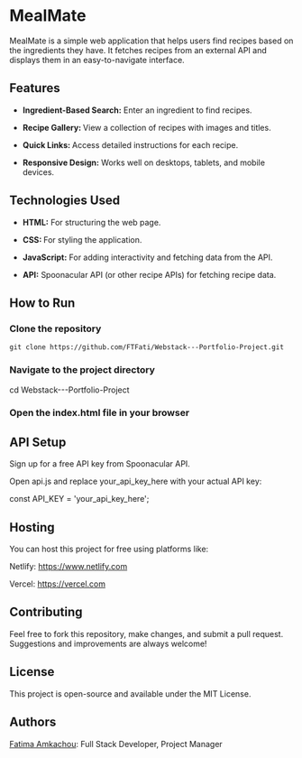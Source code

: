# MealMate

MealMate is a simple web application that helps users find recipes based on the ingredients they have. It fetches recipes from an external API and displays them in an easy-to-navigate interface.

## Features

- <b>Ingredient-Based Search:</b> Enter an ingredient to find recipes.

- <b>Recipe Gallery: </b>View a collection of recipes with images and titles.

- <b>Quick Links: </b>Access detailed instructions for each recipe.

- <b>Responsive Design:</b> Works well on desktops, tablets, and mobile devices.

## Technologies Used

- <b>HTML:</b> For structuring the web page.

- <b>CSS: </b>For styling the application.

- <b>JavaScript:</b> For adding interactivity and fetching data from the API.

- <b>API:</b> Spoonacular API (or other recipe APIs) for fetching recipe data.

## How to Run

### Clone the repository
`git clone https://github.com/FTFati/Webstack---Portfolio-Project.git`

### Navigate to the project directory
cd Webstack---Portfolio-Project

### Open the index.html file in your browser

## API Setup

Sign up for a free API key from Spoonacular API.

Open api.js and replace your_api_key_here with your actual API key:

const API_KEY = 'your_api_key_here';

## Hosting

You can host this project for free using platforms like:

Netlify: https://www.netlify.com

Vercel: https://vercel.com

## Contributing

Feel free to fork this repository, make changes, and submit a pull request. Suggestions and improvements are always welcome!

## License

This project is open-source and available under the MIT License.

## Authors
[Fatima Amkachou](https://github.com/FTFati): Full Stack Developer, Project Manager
